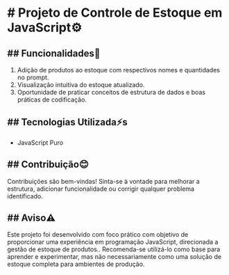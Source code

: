 <h1># Projeto de Controle de Estoque em JavaScript⚙️</h1>

<h2>## Funcionalidades📌</h2>
<ol>
    <li>Adição de produtos ao estoque com respectivos nomes e quantidades no prompt.</li>
    <li>Visualização intuitiva do estoque atualizado.</li>
    <li>Oportunidade de praticar conceitos de estrutura de dados e boas práticas de codificação.</li>
</ol>

<h2>## Tecnologias Utilizada⚡s</h2>
<ul>
    <li>JavaScript Puro</li>
</ul>

<h2>## Contribuição😊</h2>
<p>Contribuições são bem-vindas! Sinta-se à vontade para melhorar a estrutura, adicionar funcionalidade ou corrigir qualquer problema identificado.</p>

<h2>## Aviso⚠️</h2>
<p>Este projeto foi desenvolvido com foco prático com objetivo de proporcionar uma experiência em programação JavaScript, direcionada a gestão de estoque de produtos.. Recomenda-se utilizá-lo como base para aprender e experimentar, mas não necessariamente como uma solução de estoque completa para ambientes de produção.</p>
